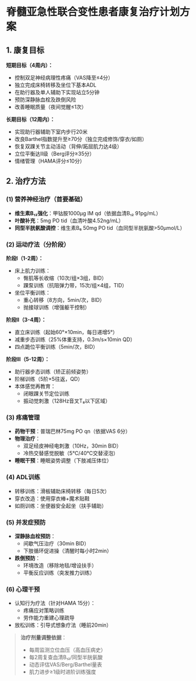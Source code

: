 # 脊髓亚急性联合变性患者康复治疗计划方案

## 1. 康复目标
**短期目标（4周内）：**
- 控制双足神经病理性疼痛（VAS降至≤4分）
- 独立完成床椅转移及坐位下基本ADL
- 在助行器及单人辅助下实现站立5分钟
- 预防深静脉血栓及跌倒风险
- 改善睡眠质量（夜间觉醒≤1次）

**长期目标（12周内）：**
- 实现助行器辅助下室内步行20米
- 改良Barthel指数提升至≥70分（独立完成修饰/穿衣/如厕）
- 恢复双踝关节主动活动（背伸/跖屈肌力达4级）
- 立位平衡达Ⅱ级（Berg评分≥35分）
- 情绪管理（HAMA评分≤10分）

## 2. 治疗方法
### (1) 营养神经治疗（首要基础）
- **维生素B₁₂强化**：甲钴胺1000μg IM qd（依据血清B₁₂ 91pg/mL）
- **叶酸补充**：5mg PO tid（血清叶酸4.52ng/mL）
- **同型半胱氨酸调控**：维生素B₆ 50mg PO tid（血同型半胱氨酸>50μmol/L）

### (2) 运动疗法（分阶段）
**阶段Ⅰ（1-2周）：**
- 床上肌力训练：  
  - 臀肌等长收缩（10次/组×3组，BID）  
  - 踝泵训练（抗阻弹力带，15次/组×4组，TID）  
- 坐位平衡训练：  
  - 重心转移（8方向，5min/次，BID）  
  - 抛接球训练（增强躯干控制）

**阶段Ⅱ（3-4周）：**
- 直立床训练（起始60°×10min，每日递增5°）  
- 减重步态训练（25%体重支持，0.3m/s×10min QD）  
- 四点跪位平衡训练（5min/次，BID）

**阶段Ⅲ（5-12周）：**
- 助行器步态训练（矫正前倾姿势）  
- 阶梯训练（5阶×5往返，QD）  
- 本体感觉再教育：  
  - 闭眼踝关节定位训练  
  - 振动觉刺激（128Hz音叉T₈以下区域）

### (3) 疼痛管理
- **药物干预**：普瑞巴林75mg PO qn（依据VAS 6分）  
- **物理治疗**：  
  - 双足经皮神经电刺激（10Hz，30min BID）  
  - 冷热交替感觉脱敏（5℃/40℃交替浸泡）  
- **睡眠干预**：睡眠姿势调整（下肢减压体位）

### (4) ADL训练
- 转移训练：滑板辅助床椅转移（每日5次）  
- 穿衣改造：使用穿衣棒+魔术贴鞋  
- 如厕训练：坐便器安全起坐（扶手辅助）  

### (5) 并发症预防
- **深静脉血栓预防**：  
  - 间歇气压治疗（30min BID）  
  - 下肢循环促进操（清醒时每小时2min）  
- **跌倒预防**：  
  - 环境改造（移除地毯/增设扶手）  
  - 平衡反应训练（突发推力训练）  

### (6) 心理干预
- 认知行为疗法（针对HAMA 15分）：  
  - 疼痛应对策略训练  
  - 劳作能力重建心理疏导  
- 放松训练：引导式想象疗法（睡前20min）  

> **治疗剂量调整依据**：  
> - 每周监测立位血压（高血压病史）  
> - 每2周复查血清B₁₂/同型半胱氨酸  
> - 动态评估VAS/Berg/Barthel量表  
> - 肌力进步≥1级时进阶训练强度